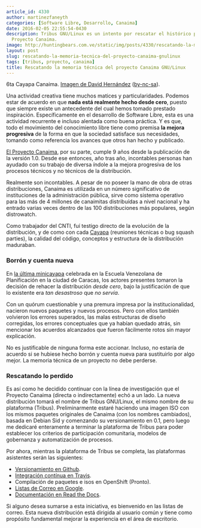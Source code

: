 ```yaml
---
article_id: 4330
author: martinezfaneyth
categories: [Software Libre, Desarrollo, Canaima]
date: 2016-02-05 22:55:54-0430
description: Tribus GNU/Linux es un intento por rescatar el histórico perdido del
  Proyecto Canaima.
image: http://huntingbears.com.ve/static/img/posts/4330/rescatando-la-memoria-tecnica-del-proyecto-canaima-gnulinux__1.jpg
layout: post
slug: rescatando-la-memoria-tecnica-del-proyecto-canaima-gnulinux
tags: [tribus, proyecto, canaima]
title: Rescatando la memoria técnica del proyecto Canaima GNU/Linux
---
```


6ta Cayapa Canaima. [Imagen de David Hernández](https://plus.google.com/photos/+DavidHernandez/album/5742820850354469697/5743505222307522658) ([by-nc-sa](http://creativecommons.org/licenses/by-nc-sa/2.0/)).

Una actividad creativa tiene muchos matices y particularidades. Podemos estar de acuerdo en que **nada está realmente hecho desde cero**, puesto que siempre existe un antecedente del cual hemos tomado prestado inspiración. Específicamente en el desarrollo de Software Libre, esta es una actividad recurrente e incluso alentada como buena práctica. Y es que, todo el movimiento del conocimiento libre tiene como premisa **la mejora progresiva** de la forma en que la sociedad satisface sus necesidades, tomando como referencia los avances que otros han hecho y publicado.

[El Proyecto Canaima](http://canaima.softwarelibre.gob.ve/), por su parte, cumple 9 años desde la publicación de la versión 1.0. Desde ese entonces, año tras año, incontables personas han ayudado con su trabajo de diversa índole a la mejora progresiva de los procesos técnicos y no técnicos de la distribución.

Realmente son incontables. A pesar de no poseer la mano de obra de otras distribuciones, Canaima es utilizada en un número significativo de instituciones de la administración pública, sirve como sistema operativo para las más de 4 millones de canaimitas distribuídas a nivel nacional y ha entrado varias veces dentro de las 100 distribuciones más populares, según distrowatch.

Como trabajador del CNTI, fuí testigo directo de la evolución de la distribución, y de como con cada [Cayapa](http://cayapa.canaima.net.ve/) (reuniones técnicas o bug squash parties), la calidad del código, conceptos y estructura de la distribución maduraban.

### Borrón y cuenta nueva

En [la última minicayapa](http://canaima.softwarelibre.gob.ve/multimedia/noticias/canaima-noticias/188-gobierno-y-comunidad-de-software-libre-se-reunen-en-caracas-para-producir-canaima-5) celebrada en la Escuela Venezolana de Planificación en la ciudad de Caracas, los actores presentes tomaron la decisión de rehacer la distribución *desde cero*, bajo la justificación de que lo existente era *tan desastroso* que *no servía*.

Con un quórum cuestionable y una premura impresa por la institucionalidad, nacieron nuevos paquetes y nuevos procesos. Pero con ellos también volvieron los errores superados, las malas estructuras de diseño corregidas, los errores conceptuales que ya habían quedado atrás, sin mencionar los acuerdos alcanzados que fueron fácilmente rotos sin mayor explicación.

No es justificable de ninguna forma este accionar. Incluso, no estaría de acuerdo si se hubiese hecho borrón y cuenta nueva para sustituirlo por algo mejor. La memoria técnica de un proyecto no debe perderse.

### Rescatando lo perdido

Es así como he decidido continuar con la línea de investigación que el Proyecto Canaima (directa o indirectamente) echó a un lado. La nueva distribución tomará el nombre de Tribus GNU/Linux, el mismo nombre de su plataforma (Tribus). Preliminarmente estaré haciendo una imagen ISO con los mismos paquetes originales de Canaima (con los nombres cambiados), basada en Debian Sid y comenzando su versionamiento en 0.1, pero luego me dedicaré enteramente a terminar la plataforma de Tribus para poder establecer los criterios de participación comunitaria, modelos de gobernanza y automatización de procesos.

Por ahora, mientras la plataforma de Tribus se completa, las plataformas asistentes serán las siguientes:

* [Versionamiento en Github](https://github.com/TribusGNULinux).
* [Integración contínua en Travis](https://travis-ci.org/TribusGNULinux).
* Compilación de paquetes e isos en OpenShift (Pronto).
* [Listas de Correo en Google](https://groups.google.com/forum/#!forum/tribus).
* [Documentación en Read the Docs](http://tribus.readthedocs.org/en/development/).

Si alguno desea sumarse a esta iniciativa, es bienvenido en las listas de correo. Esta nueva distribución está dirigida al usuario común y tiene como propósito fundamental mejorar la experiencia en el área de escritorio.
